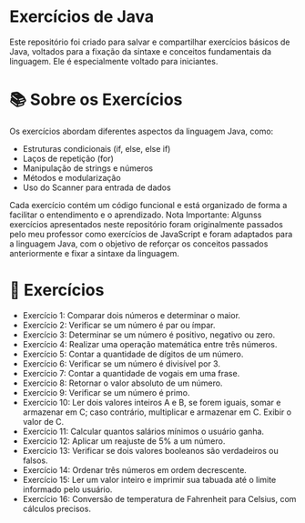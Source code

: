 
# Exercícios de Java

Este repositório foi criado para salvar e compartilhar exercícios básicos de Java, voltados para a fixação da sintaxe e conceitos fundamentais da linguagem. Ele é especialmente voltado para iniciantes.

# 📚 Sobre os Exercícios
Os exercícios abordam diferentes aspectos da linguagem Java, como:

- Estruturas condicionais (if, else, else if)
- Laços de repetição (for)
- Manipulação de strings e números
- Métodos e modularização
- Uso do Scanner para entrada de dados

Cada exercício contém um código funcional e está organizado de forma a facilitar o entendimento e o aprendizado. Nota Importante: Algunss exercícios apresentados neste repositório foram originalmente passados pelo meu professor como exercícios de JavaScript e foram adaptados para a linguagem Java, com o objetivo de reforçar os conceitos passados anteriormente e fixar a sintaxe da linguagem.

# 📘 Exercícios 
- Exercício 1: Comparar dois números e determinar o maior.
- Exercício 2: Verificar se um número é par ou ímpar.
- Exercício 3: Determinar se um número é positivo, negativo ou zero.
- Exercício 4: Realizar uma operação matemática entre três números.
- Exercício 5: Contar a quantidade de dígitos de um número.
- Exercício 6: Verificar se um número é divisível por 3.
- Exercício 7: Contar a quantidade de vogais em uma frase.
- Exercício 8: Retornar o valor absoluto de um número.
- Exercício 9: Verificar se um número é primo.
- Exercício 10: Ler dois valores inteiros A e B, se forem iguais, somar e armazenar em C; caso contrário, multiplicar e armazenar em C. Exibir o valor de C.
- Exercício 11: Calcular quantos salários mínimos o usuário ganha.
- Exercício 12: Aplicar um reajuste de 5% a um número.
- Exercício 13: Verificar se dois valores booleanos são verdadeiros ou falsos.
- Exercício 14: Ordenar três números em ordem decrescente.
- Exercício 15: Ler um valor inteiro e imprimir sua tabuada até o limite informado pelo usuário.
- Exercício 16: Conversão de temperatura de Fahrenheit para Celsius, com cálculos precisos.
  

